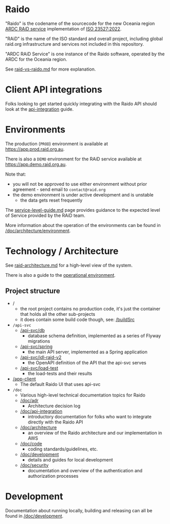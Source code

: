 # Raido

"Raido" is the codename of the sourcecode for the new Oceania region 
[ARDC RAiD service](https://raid.org.au) implementation of 
[ISO 23527:2022](https://www.iso.org/standard/75931.html).

"RAiD" is the name of the ISO standard and overall project, including global
raid.org infrastructure and services not included in this repository.

"ARDC RAiD Service" is one instance of the Raido software, operated by the 
ARDC for the Oceania region.

See [raid-vs-raido.md](/doc/raid-vs-raido.md) for more explanation.


# Client API integrations

Folks looking to get started quickly integrating with the Raido API should
look at the [api-integration](/doc/api-integration/readme.md) guide.


# Environments

The production (`PROD`) environment is available at 
https://app.prod.raid.org.au.

There is also a `DEMO` environment for the RAiD service available at 
https://app.demo.raid.org.au.

Note that:
* you will not be approved to use either environment without prior
  agreement - send email to `contact@raid.org`
* the demo environment is under active development and is unstable 
  * the data gets reset frequently  

The [service-level-guide.md](/doc/service-level-guide.md) page provides guidance
to the expected level of Service provided by the RAiD team.

More information about the operation of the environments can be found in 
[/doc/architecture/environment](/doc/architecture/environment).


# Technology / Architecture

See [raid-architecture.md](./doc/architecture/raid-architecture.md) for a 
high-level view of the system.

There is also a guide to the 
[operational environment](/doc/architecture/environment/operational-environment.md).


## Project structure

* /
  * the root project contains no production code, it's just the container that
  holds all the other sub-projects
  * it does contain some build code though, see: [/buildSrc](./buildSrc)
* `/api-svc`
  * [/api-svc/db](/api-svc/db)
    * database schema definition, implemented as a series of Flyway migrations
  * [/api-svc/spring](/api-svc/spring) 
    * the main API server, implemented as a Spring application
  * [/api-svc/idl-raid-v2](./api-svc/idl-raid-v2/src/readme.md)
    * the OpenAPI definition of the API that the api-svc serves
  * [/api-svc/load-test](./api-svc/load-test/readme.md)
    * the load-tests and their results 
* [/app-client](/app-client/readme.md)
  * The default Raido UI that uses api-svc 
* `/doc`
  * Various high-level technical documentation topics for Raido
  * [/doc/adr](/doc/adr/readme.md) 
    * Architecture decision log
  * [/doc/api-integration](/doc/api-integration/readme.md)
    * introductory documentation for folks who want to integrate directly with
    the Raido API
  * [/doc/architecture](/doc/architecture/raid-architecture.md)
    * an overview of the Raido architecture and our implementation in AWS
  * [/doc/code](/doc/code/readme.md)
    * coding standards/guidelines, etc.
  * [/doc/development](/doc/development/readme.md)
    * details and guides for local development
  * [/doc/security](/doc/security/readme.md)
    * documentation and overview of the authentication and authorization 
    processes

# Development

Documentation about running locally, building and releasing can all be found
in [/doc/development](/doc/development). 

